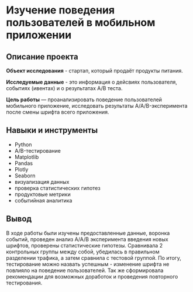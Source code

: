 # Изучение поведения пользователей в мобильном приложении

## Описание проекта

**Объект исследования** -  стартап, который продаёт продукты питания.

**Исследуемые данные** - это информация о дейсвиях пользователя, событиях (ивентах) и о результатах А/В теста.

**Цель работы** — проанализировать поведение пользователей мобильного приложение, исследовать результаты A/A/B-эксперимента после смены шрифта всего приложения.

## Навыки и инструменты

- Python
- A/B-тестирование
- Matplotlib
- Pandas
- Plotly
- Seaborn
- визуализация данных
- проверка статистических гипотез
- продуктовые метрики
- событийная аналитика

## Вывод

В ходе работы были изучены предоставленные данные, воронка событий, проведен анализ A/A/B эксперимента введения новых шрифтов, проверены статистические гипотезы. Сравнивала 2 контрольных группы между собой, убедилась в
правильном разделении трафика, а затем сравнила с тестовой группой. По итогу, тестирование можно назвать успешным - изменение шрифта не повлияло на поведение пользователей. Так же сформировала рекомендации для возможных доработок и проведения повторного тестирования.
